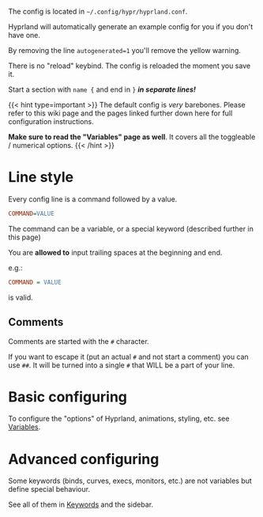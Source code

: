 The config is located in `~/.config/hypr/hyprland.conf`.

Hyprland will automatically generate an example config for you if
you don't have one.

By removing the line `autogenerated=1` you'll remove the yellow warning.

There is no "reload" keybind. The config is reloaded the moment you save it.

Start a section with `name {` and end in `}` **_in separate lines!_**

{{< hint type=important >}}
The default config is _very_ barebones. Please refer to this wiki page and the pages
linked further down here for full configuration instructions.

**Make sure to read the "Variables" page as well**. It covers all the
toggleable / numerical options.
{{< /hint >}}

# Line style

Every config line is a command followed by a value.

```ini
COMMAND=VALUE
```

The command can be a variable, or a special keyword (described further in this
page)

You are **allowed to** input trailing spaces at the beginning and end.

e.g.:

```ini
COMMAND = VALUE
```

is valid.

## Comments

Comments are started with the `#` character.

If you want to escape it (put an actual `#` and not start a comment)
you can use `##`. It will be turned into a single `#` that WILL be a part of your
line.

# Basic configuring

To configure the "options" of Hyprland, animations, styling, etc. see
[Variables](../Variables).

# Advanced configuring

Some keywords (binds, curves, execs, monitors, etc.) are not variables but define
special behaviour.

See all of them in [Keywords](../Keywords) and the sidebar.

